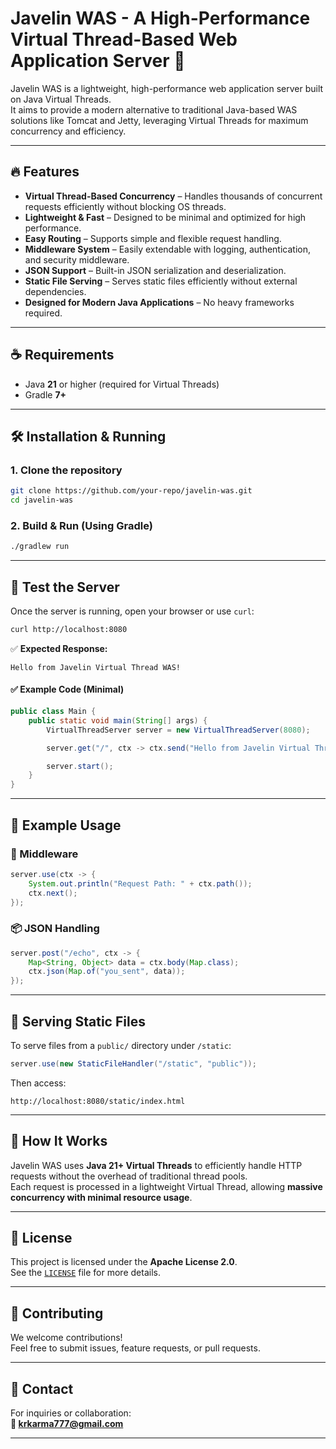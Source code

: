 # Javelin WAS - A High-Performance Virtual Thread-Based Web Application Server 🚀

Javelin WAS is a lightweight, high-performance web application server built on Java Virtual Threads.  
It aims to provide a modern alternative to traditional Java-based WAS solutions like Tomcat and Jetty, leveraging Virtual Threads for maximum concurrency and efficiency.

---

## 🔥 Features
- **Virtual Thread-Based Concurrency** – Handles thousands of concurrent requests efficiently without blocking OS threads.
- **Lightweight & Fast** – Designed to be minimal and optimized for high performance.
- **Easy Routing** – Supports simple and flexible request handling.
- **Middleware System** – Easily extendable with logging, authentication, and security middleware.
- **JSON Support** – Built-in JSON serialization and deserialization.
- **Static File Serving** – Serves static files efficiently without external dependencies.
- **Designed for Modern Java Applications** – No heavy frameworks required.

---

## ☕ Requirements
- Java **21** or higher (required for Virtual Threads)
- Gradle **7+**

---

## 🛠️ Installation & Running

### 1. Clone the repository
```sh
git clone https://github.com/your-repo/javelin-was.git
cd javelin-was
```

### 2. Build & Run (Using Gradle)
```sh
./gradlew run
```

---

## 🚀 Test the Server

Once the server is running, open your browser or use `curl`:

```sh
curl http://localhost:8080
```

✅ **Expected Response:**
```
Hello from Javelin Virtual Thread WAS!
```

#### ✅ Example Code (Minimal)
```java
public class Main {
    public static void main(String[] args) {
        VirtualThreadServer server = new VirtualThreadServer(8080);

        server.get("/", ctx -> ctx.send("Hello from Javelin Virtual Thread WAS!"));

        server.start();
    }
}
```

---

## 🧪 Example Usage

### 🧩 Middleware
```java
server.use(ctx -> {
    System.out.println("Request Path: " + ctx.path());
    ctx.next();
});
```

### 📦 JSON Handling
```java
server.post("/echo", ctx -> {
    Map<String, Object> data = ctx.body(Map.class);
    ctx.json(Map.of("you_sent", data));
});
```

---

## 📁 Serving Static Files
To serve files from a `public/` directory under `/static`:

```java
server.use(new StaticFileHandler("/static", "public"));
```

Then access:
```
http://localhost:8080/static/index.html
```

---

## 🧠 How It Works

Javelin WAS uses **Java 21+ Virtual Threads** to efficiently handle HTTP requests without the overhead of traditional thread pools.  
Each request is processed in a lightweight Virtual Thread, allowing **massive concurrency with minimal resource usage**.

---

## 📜 License
This project is licensed under the **Apache License 2.0**.  
See the [`LICENSE`](LICENSE) file for more details.

---

## 👥 Contributing
We welcome contributions!  
Feel free to submit issues, feature requests, or pull requests.

---

## 📧 Contact
For inquiries or collaboration:  
**📩 krkarma777@gmail.com**

---
